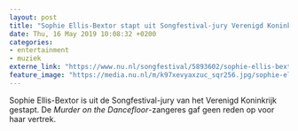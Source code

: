 ```yaml
---
layout: post
title: "Sophie Ellis-Bextor stapt uit Songfestival-jury Verenigd Koninkrijk"
date: Thu, 16 May 2019 10:08:32 +0200
categories: 
- entertainment 
- muziek 
externe_link: "https://www.nu.nl/songfestival/5893602/sophie-ellis-bextor-stapt-uit-songfestival-jury-verenigd-koninkrijk.html"
feature_image: "https://media.nu.nl/m/k97xevyaxzuc_sqr256.jpg/sophie-ellis-bextor-stapt-uit-songfestival-jury-verenigd-koninkrijk.jpg"
---
```


Sophie Ellis-Bextor is uit de Songfestival-jury van het Verenigd Koninkrijk gestapt. De <em>Murder on the Dancefloor</em>-zangeres gaf geen reden op voor haar vertrek.
